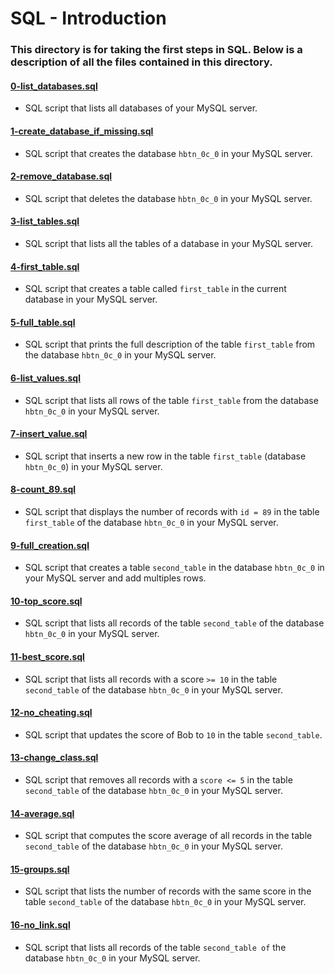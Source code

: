 # SQL - Introduction
### This directory is for taking the first steps in SQL. Below is a description of all the files contained in this directory.
 
#### [0-list_databases.sql](./0-list_databases.sql)
* SQL script that lists all databases of your MySQL server.

#### [1-create_database_if_missing.sql](./1-create_database_if_missing.sql)
* SQL script that creates the database `hbtn_0c_0` in your MySQL server.

#### [2-remove_database.sql](./2-remove_database.sql)
* SQL script that deletes the database `hbtn_0c_0` in your MySQL server.

#### [3-list_tables.sql](./3-list_tables.sql)
* SQL script that lists all the tables of a database in your MySQL server.

#### [4-first_table.sql](./4-first_table.sql)
* SQL script that creates a table called `first_table` in the current database in your MySQL server.

#### [5-full_table.sql](./5-full_table.sql)
* SQL script that prints the full description of the table `first_table` from the database `hbtn_0c_0` in your MySQL server.

#### [6-list_values.sql](./6-list_values.sql)
* SQL script that lists all rows of the table `first_table` from the database `hbtn_0c_0` in your MySQL server.

#### [7-insert_value.sql](./7-insert_value.sql)
* SQL script that inserts a new row in the table `first_table` (database `hbtn_0c_0`) in your MySQL server.

#### [8-count_89.sql](./8-count_89.sql)
* SQL script that displays the number of records with `id = 89` in the table `first_table` of the database `hbtn_0c_0` in your MySQL server.

#### [9-full_creation.sql](./9-full_creation.sql)
* SQL script that creates a table `second_table` in the database `hbtn_0c_0` in your MySQL server and add multiples rows.

#### [10-top_score.sql](./10-top_score.sql)
* SQL script that lists all records of the table `second_table` of the database `hbtn_0c_0` in your MySQL server.

#### [11-best_score.sql](./11-best_score.sql)
* SQL script that lists all records with a score `>= 10` in the table `second_table` of the database `hbtn_0c_0` in your MySQL server.

#### [12-no_cheating.sql](./12-no_cheating.sql)
* SQL script that updates the score of Bob to `10` in the table `second_table`.

#### [13-change_class.sql](./13-change_class.sql)
* SQL script that removes all records with a `score <= 5` in the table `second_table` of the database `hbtn_0c_0` in your MySQL server.

#### [14-average.sql](./14-average.sql)
* SQL script that computes the score average of all records in the table `second_table` of the database `hbtn_0c_0` in your MySQL server.

#### [15-groups.sql](./15-groups.sql)
* SQL script that lists the number of records with the same score in the table `second_table` of the database `hbtn_0c_0` in your MySQL server.

#### [16-no_link.sql](./16-no_link.sql)
* SQL script that lists all records of the table `second_table of` the database `hbtn_0c_0` in your MySQL server.
